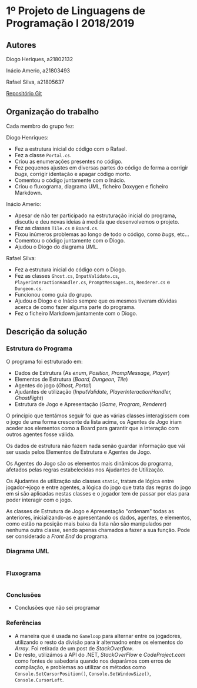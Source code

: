 # 1º Projeto de Linguagens de Programação I 2018/2019

## Autores
Diogo Heriques, a21802132

Inácio Amerio, a21803493

Rafael Silva, a21805637

[Repositório Git](https://github.com/FPTheFluffyPawed/tp1_InacioDiogoRafael)

## Organização do trabalho

Cada membro do grupo fez:

Diogo Henriques:

* Fez a estrutura inicial do código com o Rafael.
* Fez a classe `Portal.cs`.
* Criou as enumerações presentes no código.
* Fez pequenos ajustes em diversas partes do código de forma a corrigir _bugs_,
  corrigir identação e apagar código morto.
* Comentou o código juntamente com o Inácio.
* Criou o fluxograma, diagrama UML, ficheiro Doxygen e ficheiro Markdown.

Inácio Amerio:

* Apesar de não ter participado na estruturação inicial do programa, discutiu e 
  deu novas ideias à medida que desenvolvemos o projeto.
* Fez as classes `Tile.cs` e `Board.cs`.
* Fixou inúmeros problemas ao longo de todo o código, como _bugs_, etc... 
* Comentou o código juntamente com o Diogo.
* Ajudou o Diogo do diagrama UML.

Rafael Silva:

* Fez a estrutura inicial do código com o Diogo.
* Fez as classes `Ghost.cs`, `InputValidate.cs`, `PlayerInteractionHandler.cs`, 
  `PromptMessages.cs`, `Renderer.cs` e `Dungeon.cs`.
* Funcionou como guia do grupo.
* Ajudou o Diogo e o Inácio sempre que os mesmos tiveram dúvidas acerca de como
  fazer alguma parte do programa.
* Fez o ficheiro Markdown juntamente com o Diogo.

## Descrição da solução

### Estrutura do Programa
O programa foi estruturado em:

* Dados de Estrutura (As _enum_, _Position, PrompMessage, Player_)
* Elementos de Estrutura (_Board, Dungeon, Tile_)
* Agentes do jogo (_Ghost, Portal_)
* Ajudantes de utilização (_InputValidate, PlayerInteractionHandler, GhostFight_)
* Estrutura de Jogo e Apresentação (_Game, Program, Renderer_)

O principio que tentámos seguir foi que as várias classes interagissem com o jogo de uma forma crescente da lista acima, os Agentes de Jogo iriam aceder aos elementos como a Board para garantir que a interação com outros agentes fosse válida.

Os dados de estrutura não fazem nada senão guardar informação que vái ser usada pelos Elementos de Estrutura e Agentes de Jogo.

Os Agentes do Jogo são os elementos mais dinâmicos do programa, afetados pelas regras estabelecidas nos Ajudantes de Utilização.

Os Ajudantes de utilização são classes `static`, tratam de lógica entre jogador->jogo e entre agentes, a lógica do jogo que trata das regras do jogo em si são aplicadas nestas classes e o jogador tem de passar por elas para poder interagir com o jogo.

As classes de Estrutura de Jogo e Apresentação "ordenam" todas as anteriores, inicializando-as e apresentando os dados, agentes, e elementos, como estão na posição mais baixa da lista não são manipulados por nenhuma outra classe, sendo apenas chamados a fazer a sua função.
Pode ser considerado a _Front End_ do programa.

### Diagrama UML

![<Diagrama UML>](images/Uml.png)

### Fluxograma 

![<Fluxograma>](images/Fluxograma.png)

### Conclusões
* Conclusões que não sei programar

### Referências

* A maneira que é usada no `Gameloop` para alternar entre os jogadores, utilizando o resto da divisão para ir alternadno entre os elementos do _Array_. Foi retirada de um post de _StackOverflow_.
* De resto, utilizámos a API do .NET, _StackOverFlow_ e _CodeProject.com_ como fontes de sabedoria quando nos deparámos com erros de compilação, e problemas ao utilizar os métodos como `Console.SetCursorPosition()`, `Console.SetWindowSize()`, `Console.CursorLeft`.

